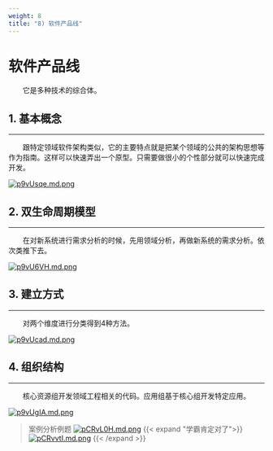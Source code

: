 ```yaml
---
weight: 8
title: "8) 软件产品线"
---
```


# 软件产品线

&emsp;&emsp;它是多种技术的综合体。

## 1. 基本概念

---

&emsp;&emsp;跟特定领域软件架构类似，它的主要特点就是把某个领域的公共的架构思想等作为指南。这样可以快速弄出一个原型。只需要做很小的个性部分就可以快速完成开发。

[![p9vUsqe.md.png](https://s1.ax1x.com/2023/05/31/p9vUsqe.md.png)](https://imgse.com/i/p9vUsqe)

## 2. 双生命周期模型

---

&emsp;&emsp;在对新系统进行需求分析的时候，先用领域分析，再做新系统的需求分析。依次类推下去。

[![p9vU6VH.md.png](https://s1.ax1x.com/2023/05/31/p9vU6VH.md.png)](https://imgse.com/i/p9vU6VH)

## 3. 建立方式

---

&emsp;&emsp;对两个维度进行分类得到4种方法。

[![p9vUcad.md.png](https://s1.ax1x.com/2023/05/31/p9vUcad.md.png)](https://imgse.com/i/p9vUcad)

## 4. 组织结构

---

&emsp;&emsp;核心资源组开发领域工程相关的代码。应用组基于核心组开发特定应用。

[![p9vUgIA.md.png](https://s1.ax1x.com/2023/05/31/p9vUgIA.md.png)](https://imgse.com/i/p9vUgIA)

>案例分析例题
[![pCRvL0H.md.png](https://s1.ax1x.com/2023/07/11/pCRvL0H.md.png)](https://imgse.com/i/pCRvL0H)
{{< expand "学霸肯定对了">}}
[![pCRvvtI.md.png](https://s1.ax1x.com/2023/07/11/pCRvvtI.md.png)](https://imgse.com/i/pCRvvtI)
{{< /expand >}}
